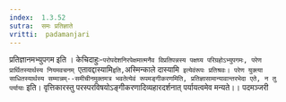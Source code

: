 ```yaml
---
index:  1.3.52
sutra:  समः प्रतिज्ञाते
vritti:  padamanjari
---
```


प्रतिज्ञानमभ्युपगम इति । केचिदाहुः-`परोपदेशनिरपेक्षमात्मनैव विप्रतिपन्नस्य पक्षघ्य परिग्रहोऽभ्युपगमः, परेण प्रार्थितस्यार्थस्य नियमवचनम् `एतावद्दास्यामि` इति, `अस्मिन्काले दास्यामि` इत्येवंरूपः प्रतिश्रवः। परेण युक्त्या साधितस्यार्थस्य सम्मान्नम्--समीचीनमुक्तमत्र भवतेत्येवं रूपमङ्गीकरणमिति, प्रतिज्ञासामान्यावान्तरभेदा एते, न तु पर्यायाः` इति। वृत्तिकारस्तु परस्परविषयोऽङ्गीकरणादिव्यहारदर्शनात् पर्यायत्वमेव मन्यते।।
पदमञ्जरी
